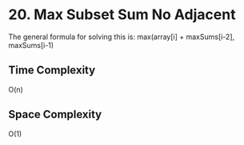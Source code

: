 # 20. Max Subset Sum No Adjacent

The general formula for solving this is: max(array[i] + maxSums[i-2], maxSums[i-1)

## Time Complexity

O(n)

## Space Complexity

O(1)
